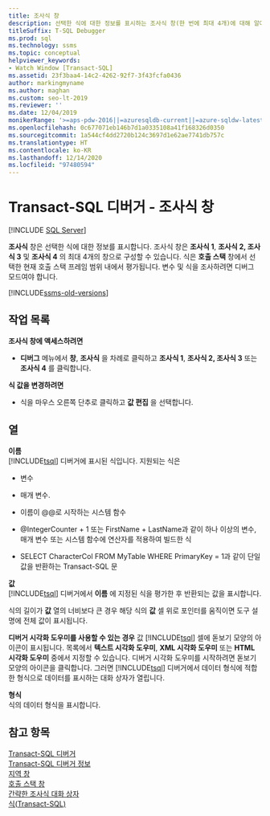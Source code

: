 ```yaml
---
title: 조사식 창
description: 선택한 식에 대한 정보를 표시하는 조사식 창(한 번에 최대 4개)에 대해 알아봅니다. 이 정보는 디버그 모드에서만 표시됩니다.
titleSuffix: T-SQL Debugger
ms.prod: sql
ms.technology: ssms
ms.topic: conceptual
helpviewer_keywords:
- Watch Window [Transact-SQL]
ms.assetid: 23f3baa4-14c2-4262-92f7-3f43fcfa0436
author: markingmyname
ms.author: maghan
ms.custom: seo-lt-2019
ms.reviewer: ''
ms.date: 12/04/2019
monikerRange: '>=aps-pdw-2016||=azuresqldb-current||=azure-sqldw-latest||>=sql-server-2016||>=sql-server-linux-2017||=azuresqldb-mi-current'
ms.openlocfilehash: 0c677071eb146b7d1a0335108a41f168326d0350
ms.sourcegitcommit: 1a544cf4dd2720b124c3697d1e62ae7741db757c
ms.translationtype: HT
ms.contentlocale: ko-KR
ms.lasthandoff: 12/14/2020
ms.locfileid: "97480594"
---
```

# <a name="transact-sql-debugger---watch-window"></a>Transact-SQL 디버거 - 조사식 창

 [!INCLUDE [SQL Server](../../includes/applies-to-version/sqlserver.md)]

**조사식** 창은 선택한 식에 대한 정보를 표시합니다. 조사식 창은 **조사식 1**, **조사식 2, 조사식 3** 및 **조사식 4** 의 최대 4개의 창으로 구성할 수 있습니다. 식은 **호출 스택** 창에서 선택한 현재 호출 스택 프레임 범위 내에서 평가됩니다. 변수 및 식을 조사하려면 디버그 모드여야 합니다.  

[!INCLUDE[ssms-old-versions](../../includes/ssms-old-versions.md)]

## <a name="task-list"></a>작업 목록

**조사식 창에 액세스하려면**  
  
-   **디버그** 메뉴에서 **창**, **조사식** 을 차례로 클릭하고 **조사식 1**, **조사식 2, 조사식 3** 또는 **조사식 4** 를 클릭합니다.  
  
 **식 값을 변경하려면**  
  
-   식을 마우스 오른쪽 단추로 클릭하고 **값 편집** 을 선택합니다.  
  
## <a name="columns"></a>열  
 **이름**  
 [!INCLUDE[tsql](../../includes/tsql-md.md)] 디버거에 표시된 식입니다. 지원되는 식은  
  
-   변수  
  
-   매개 변수.  
  
-   이름이 @@로 시작하는 시스템 함수  
  
-   @IntegerCounter + 1 또는 FirstName + LastName과 같이 하나 이상의 변수, 매개 변수 또는 시스템 함수에 연산자를 적용하여 빌드한 식  
  
-   SELECT CharacterCol FROM MyTable WHERE PrimaryKey = 1과 같이 단일 값을 반환하는 Transact-SQL 문  
  
 **값**  
 [!INCLUDE[tsql](../../includes/tsql-md.md)] 디버거에서 **이름** 에 지정된 식을 평가한 후 반환되는 값을 표시합니다.  
  
 식의 길이가 **값** 열의 너비보다 큰 경우 해당 식의 **값** 셀 위로 포인터를 움직이면 도구 설명에 전체 값이 표시됩니다.  
  
 **디버거 시각화 도우미를 사용할 수 있는 경우** 값 [!INCLUDE[tsql](../../includes/tsql-md.md)] 셀에 돋보기 모양의 아이콘이 표시됩니다. 목록에서 **텍스트 시각화 도우미**, **XML 시각화 도우미** 또는 **HTML 시각화 도우미** 중에서 지정할 수 있습니다. 디버거 시각화 도우미를 시작하려면 돋보기 모양의 아이콘을 클릭합니다. 그러면 [!INCLUDE[tsql](../../includes/tsql-md.md)] 디버거에서 데이터 형식에 적합한 형식으로 데이터를 표시하는 대화 상자가 열립니다.  
  
 **형식**  
 식의 데이터 형식을 표시합니다.  
  
## <a name="see-also"></a>참고 항목  
 [Transact-SQL 디버거](./transact-sql-debugger.md)   
 [Transact-SQL 디버거 정보](./transact-sql-debugger-information.md)   
 [지역 창](./transact-sql-debugger-locals-window.md)   
 [호출 스택 창](./transact-sql-debugger-call-stack-window.md)   
 [간략한 조사식 대화 상자](./transact-sql-debugger-quickwatch-dialog-box.md)   
 [식&#40;Transact-SQL&#41;](../../t-sql/language-elements/expressions-transact-sql.md)